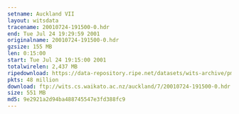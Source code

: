 ```yaml
---
setname: Auckland VII
layout: witsdata
tracename: 20010724-191500-0.hdr
end: Tue Jul 24 19:29:59 2001
originalname: 20010724-191500-0.hdr
gzsize: 155 MB
len: 0:15:00
start: Tue Jul 24 19:15:00 2001
totalwirelen: 2,437 MB
ripedownload: https://data-repository.ripe.net/datasets/wits-archive/pma/long/auck/7//20010724-191500-0.hdr.gz
pkts: 48 million
download: ftp://wits.cs.waikato.ac.nz/auckland/7/20010724-191500-0.hdr.gz
size: 551 MB
md5: 9e2921a2d94ba488745547e3fd388fc9
---
```

